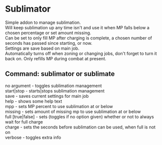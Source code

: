 # Sublimator
Simple addon to manage sublimation.   
Will keep sublimation up any time isn't and use it when MP falls below a chosen percentage or set amount missing.   
Can be set to only fill MP after charging is complete, a chosen number of seconds has passed since starting, or now.  
Settings are save based on main job.  
Automatically turns off when zoning or changing jobs, don't forget to turn it back on. Only refills MP during combat at present.  
  
## Command: sublimator or sublimate
no argument - toggles sublimation management  
start|stop - starts|stops sublimation management  
save - saves current settings for main job  
help - shows some help text  
mpp - sets MP percent to use sublimation at or below  
missing - sets amount of missing mp to use sublimation at or below  
full [true|false] - sets (toggles if no option given) whether or not to always wait for full charge  
charge - sets the seconds before sublimation can be used, when full is not on  
verbose - toggles extra info  
